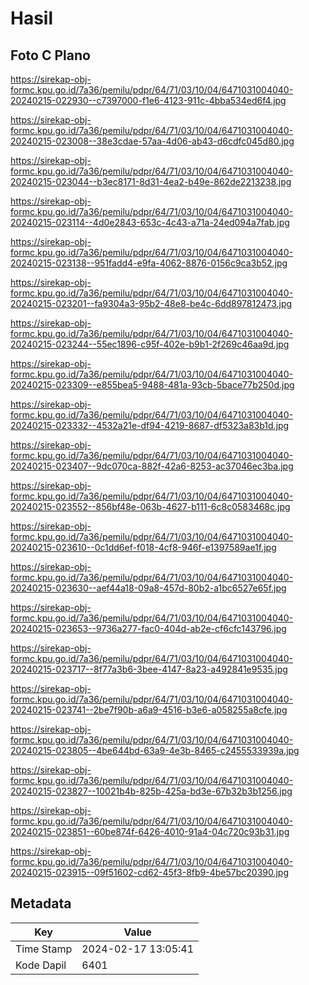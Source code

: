 # Hasil

## Foto C Plano

https://sirekap-obj-formc.kpu.go.id/7a36/pemilu/pdpr/64/71/03/10/04/6471031004040-20240215-022930--c7397000-f1e6-4123-911c-4bba534ed6f4.jpg

https://sirekap-obj-formc.kpu.go.id/7a36/pemilu/pdpr/64/71/03/10/04/6471031004040-20240215-023008--38e3cdae-57aa-4d06-ab43-d6cdfc045d80.jpg

https://sirekap-obj-formc.kpu.go.id/7a36/pemilu/pdpr/64/71/03/10/04/6471031004040-20240215-023044--b3ec8171-8d31-4ea2-b49e-862de2213238.jpg

https://sirekap-obj-formc.kpu.go.id/7a36/pemilu/pdpr/64/71/03/10/04/6471031004040-20240215-023114--4d0e2843-653c-4c43-a71a-24ed094a7fab.jpg

https://sirekap-obj-formc.kpu.go.id/7a36/pemilu/pdpr/64/71/03/10/04/6471031004040-20240215-023138--951fadd4-e9fa-4062-8876-0156c9ca3b52.jpg

https://sirekap-obj-formc.kpu.go.id/7a36/pemilu/pdpr/64/71/03/10/04/6471031004040-20240215-023201--fa9304a3-95b2-48e8-be4c-6dd897812473.jpg

https://sirekap-obj-formc.kpu.go.id/7a36/pemilu/pdpr/64/71/03/10/04/6471031004040-20240215-023244--55ec1896-c95f-402e-b9b1-2f269c46aa9d.jpg

https://sirekap-obj-formc.kpu.go.id/7a36/pemilu/pdpr/64/71/03/10/04/6471031004040-20240215-023309--e855bea5-9488-481a-93cb-5bace77b250d.jpg

https://sirekap-obj-formc.kpu.go.id/7a36/pemilu/pdpr/64/71/03/10/04/6471031004040-20240215-023332--4532a21e-df94-4219-8687-df5323a83b1d.jpg

https://sirekap-obj-formc.kpu.go.id/7a36/pemilu/pdpr/64/71/03/10/04/6471031004040-20240215-023407--9dc070ca-882f-42a6-8253-ac37046ec3ba.jpg

https://sirekap-obj-formc.kpu.go.id/7a36/pemilu/pdpr/64/71/03/10/04/6471031004040-20240215-023552--856bf48e-063b-4627-b111-6c8c0583468c.jpg

https://sirekap-obj-formc.kpu.go.id/7a36/pemilu/pdpr/64/71/03/10/04/6471031004040-20240215-023610--0c1dd6ef-f018-4cf8-946f-e1397589ae1f.jpg

https://sirekap-obj-formc.kpu.go.id/7a36/pemilu/pdpr/64/71/03/10/04/6471031004040-20240215-023630--aef44a18-09a8-457d-80b2-a1bc6527e65f.jpg

https://sirekap-obj-formc.kpu.go.id/7a36/pemilu/pdpr/64/71/03/10/04/6471031004040-20240215-023653--9736a277-fac0-404d-ab2e-cf6cfc143796.jpg

https://sirekap-obj-formc.kpu.go.id/7a36/pemilu/pdpr/64/71/03/10/04/6471031004040-20240215-023717--8f77a3b6-3bee-4147-8a23-a492841e9535.jpg

https://sirekap-obj-formc.kpu.go.id/7a36/pemilu/pdpr/64/71/03/10/04/6471031004040-20240215-023741--2be7f90b-a6a9-4516-b3e6-a058255a8cfe.jpg

https://sirekap-obj-formc.kpu.go.id/7a36/pemilu/pdpr/64/71/03/10/04/6471031004040-20240215-023805--4be644bd-63a9-4e3b-8465-c2455533939a.jpg

https://sirekap-obj-formc.kpu.go.id/7a36/pemilu/pdpr/64/71/03/10/04/6471031004040-20240215-023827--10021b4b-825b-425a-bd3e-67b32b3b1256.jpg

https://sirekap-obj-formc.kpu.go.id/7a36/pemilu/pdpr/64/71/03/10/04/6471031004040-20240215-023851--60be874f-6426-4010-91a4-04c720c93b31.jpg

https://sirekap-obj-formc.kpu.go.id/7a36/pemilu/pdpr/64/71/03/10/04/6471031004040-20240215-023915--09f51602-cd62-45f3-8fb9-4be57bc20390.jpg


## Metadata

| Key        | Value               |
| ---------- | ------------------- |
| Time Stamp | 2024-02-17 13:05:41 |
| Kode Dapil | 6401                |



